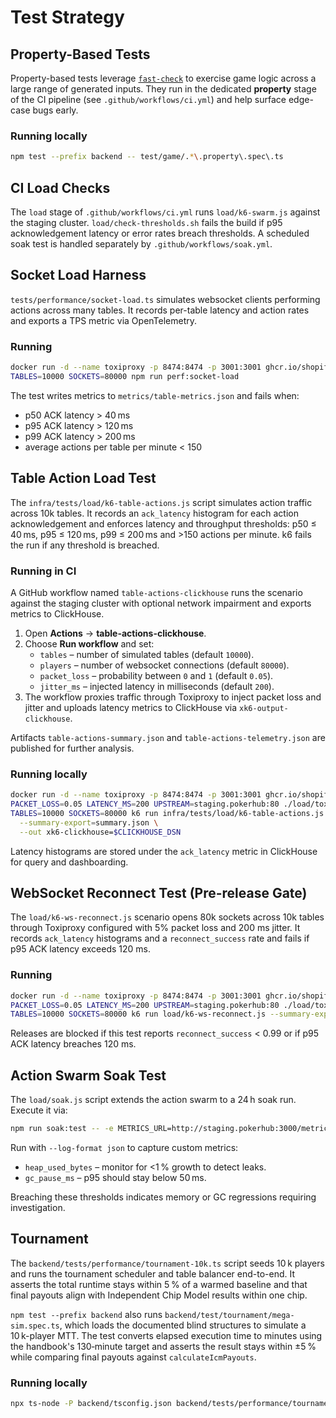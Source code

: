 # Test Strategy

## Property-Based Tests

Property-based tests leverage [`fast-check`](https://github.com/dubzzz/fast-check) to exercise game logic across a large range of generated inputs. They run in the dedicated **property** stage of the CI pipeline (see `.github/workflows/ci.yml`) and help surface edge-case bugs early.

### Running locally

```bash
npm test --prefix backend -- test/game/.*\.property\.spec\.ts
```

## CI Load Checks

The `load` stage of `.github/workflows/ci.yml` runs `load/k6-swarm.js` against the staging cluster. `load/check-thresholds.sh` fails the build if p95 acknowledgement latency or error rates breach thresholds. A scheduled soak test is handled separately by `.github/workflows/soak.yml`.

## Socket Load Harness

`tests/performance/socket-load.ts` simulates websocket clients performing actions across many tables. It records per-table latency and action rates and exports a TPS metric via OpenTelemetry.

### Running

```bash
docker run -d --name toxiproxy -p 8474:8474 -p 3001:3001 ghcr.io/shopify/toxiproxy
TABLES=10000 SOCKETS=80000 npm run perf:socket-load
```

The test writes metrics to `metrics/table-metrics.json` and fails when:

- p50 ACK latency > 40 ms
- p95 ACK latency > 120 ms
- p99 ACK latency > 200 ms
- average actions per table per minute < 150

## Table Action Load Test

The `infra/tests/load/k6-table-actions.js` script simulates action traffic across 10k tables. It records an `ack_latency` histogram for each action acknowledgement and enforces latency and throughput thresholds: p50 ≤ 40 ms, p95 ≤ 120 ms, p99 ≤ 200 ms and >150 actions per minute. k6 fails the run if any threshold is breached.

### Running in CI

A GitHub workflow named `table-actions-clickhouse` runs the scenario against the staging cluster with optional network impairment and exports metrics to ClickHouse.

1. Open **Actions** → **table-actions-clickhouse**.
2. Choose **Run workflow** and set:
   - `tables` – number of simulated tables (default `10000`).
   - `players` – number of websocket connections (default `80000`).
   - `packet_loss` – probability between `0` and `1` (default `0.05`).
   - `jitter_ms` – injected latency in milliseconds (default `200`).
3. The workflow proxies traffic through Toxiproxy to inject packet loss and jitter and uploads latency metrics to ClickHouse via `xk6-output-clickhouse`.

Artifacts `table-actions-summary.json` and `table-actions-telemetry.json` are published for further analysis.

### Running locally

```bash
docker run -d --name toxiproxy -p 8474:8474 -p 3001:3001 ghcr.io/shopify/toxiproxy
PACKET_LOSS=0.05 LATENCY_MS=200 UPSTREAM=staging.pokerhub:80 ./load/toxiproxy.sh
TABLES=10000 SOCKETS=80000 k6 run infra/tests/load/k6-table-actions.js \
  --summary-export=summary.json \
  --out xk6-clickhouse=$CLICKHOUSE_DSN
```

Latency histograms are stored under the `ack_latency` metric in ClickHouse for query and dashboarding.

## WebSocket Reconnect Test (Pre-release Gate)

The `load/k6-ws-reconnect.js` scenario opens 80k sockets across 10k tables through Toxiproxy configured with 5% packet loss and 200 ms jitter. It records `ack_latency` histograms and a `reconnect_success` rate and fails if p95 ACK latency exceeds 120 ms.

### Running

```bash
docker run -d --name toxiproxy -p 8474:8474 -p 3001:3001 ghcr.io/shopify/toxiproxy
PACKET_LOSS=0.05 LATENCY_MS=200 UPSTREAM=staging.pokerhub:80 ./load/toxiproxy.sh
TABLES=10000 SOCKETS=80000 k6 run load/k6-ws-reconnect.js --summary-export=reconnect-summary.json
```

Releases are blocked if this test reports `reconnect_success` < 0.99 or if p95 ACK latency breaches 120 ms.

## Action Swarm Soak Test

The `load/soak.js` script extends the action swarm to a 24 h soak run. Execute it via:

```bash
npm run soak:test -- -e METRICS_URL=http://staging.pokerhub:3000/metrics
```

Run with `--log-format json` to capture custom metrics:

- `heap_used_bytes` – monitor for <1 % growth to detect leaks.
- `gc_pause_ms` – p95 should stay below 50 ms.

Breaching these thresholds indicates memory or GC regressions requiring investigation.

## Tournament

The `backend/tests/performance/tournament-10k.ts` script seeds 10 k players and runs the tournament scheduler and table balancer end-to-end. It asserts the total runtime stays within 5 % of a warmed baseline and that final payouts align with Independent Chip Model results within one chip.

`npm test --prefix backend` also runs `backend/test/tournament/mega-sim.spec.ts`, which loads the documented blind structures to simulate a 10 k-player MTT. The test converts elapsed execution time to minutes using the handbook's 130‑minute target and asserts the result stays within ±5 % while comparing final payouts against `calculateIcmPayouts`.

### Running locally

```bash
npx ts-node -P backend/tsconfig.json backend/tests/performance/tournament-10k.ts
```
